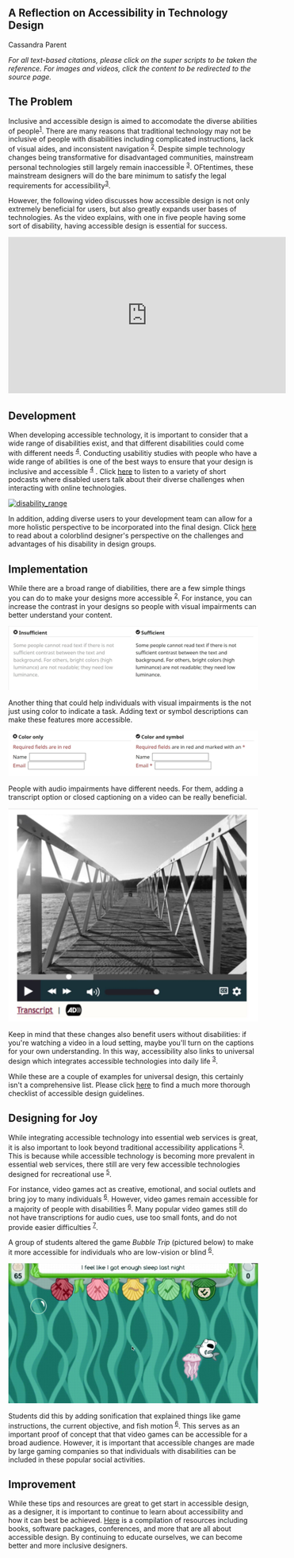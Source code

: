## A Reflection on Accessibility in Technology Design

Cassandra Parent

_For all text-based citations, please click on the super scripts to be taken the reference. For images and videos, click the content to be redirected to the source page._

## The Problem
Inclusive and accessible design is aimed to accomodate the diverse abilities of people<sup>[1](https://www.sciencedirect.com/science/article/pii/S0142694X1730087X)</sup>. There are many reasons that traditional technology may not be inclusive of people with disabilities including complicated instructions, lack of visual aides, and inconsistent navigation <sup>[2](https://content.iospress.com/articles/technology-and-disability/tad00242)</sup>. Despite simple technology changes being transformative for disadvantaged communities, mainstream personal technologies still largely remain inaccessible <sup>[3](https://dl.acm.org/doi/abs/10.1145/3178855?casa_token=fCefw1GO1d0AAAAA:aDsxFfi060wTbTZ1LabQdP_dUklkE7ILuYbwNMQba8xhFRWrnvN7gDdkmFqt3EytKJdw5VTDDOye2w)</sup>. OFtentimes, these mainstream designers will do the bare minimum to satisfy the legal requirements for accessibility<sup>[3](https://dl.acm.org/doi/abs/10.1145/3178855?casa_token=fCefw1GO1d0AAAAA:aDsxFfi060wTbTZ1LabQdP_dUklkE7ILuYbwNMQba8xhFRWrnvN7gDdkmFqt3EytKJdw5VTDDOye2w)</sup>. 

However, the following video discusses how accessible design is not only extremely beneficial for users, but also greatly expands user bases of technologies. As the video explains, with one in five people having some sort of disability, having accessible design is essential for success. 

<center><iframe width="560" height="315" src="https://www.youtube.com/embed/dJfhi2P60Xo" title="YouTube video player" frameborder="0" allow="accelerometer; autoplay; clipboard-write; encrypted-media; gyroscope; picture-in-picture" allowfullscreen></iframe></center>

## Development

When developing accessible technology, it is important to consider that a wide range of disabilities exist, and that different disabilities could come with different needs <sup>[4](https://www.researchgate.net/publication/233608298_Conducting_Usability_Studies_with_Users_Who_Are_Elderly_or_Have_Disabilities)</sup>. Conducting usabilitiy studies with people who have a wide range of abilities is one of the best ways to ensure that your design is inclusive and accessible <sup>[4](https://www.researchgate.net/publication/233608298_Conducting_Usability_Studies_with_Users_Who_Are_Elderly_or_Have_Disabilities)</sup>
. Click [here](https://a11yrules.com/series/a11y-rules-soundbite/) to listen to a variety of short podcasts where disabled users talk about their diverse challenges when interacting with online technologies. 

[![disability_range](disability_range2.jpeg)](https://uxplanet.org/designing-with-accessibility-in-mind-f25a3f70b8c0)

In addition, adding diverse users to your development team can allow for a more holistic perspective to be incorporated into the final design. Click [here](https://www.a11yproject.com/posts/2021-10-11-how-i-deal-with-colorblindness-as-a-digital-product-designer/) to read about a colorblind designer's perspective on the challenges and advantages of his disability in design groups. 

## Implementation
While there are a broad range of diabilities, there are a few simple things you can do to make your designs more accessible <sup>[2](https://content.iospress.com/articles/technology-and-disability/tad00242)</sup>. For instance, you can increase the contrast in your designs so people with visual impairments can better understand your content. 

[![image](contrast.JPG)](https://www.w3.org/WAI/tips/designing/)

Another thing that could help individuals with visual impairments is the not just using color to indicate a task. Adding text or symbol descriptions can make these features more accessible.

[![image](color_only.JPG)](https://www.w3.org/WAI/tips/designing/)

People with audio impairments have different needs. For them, adding a transcript option or closed captioning on a video can be really beneficial.

[![transcript](transcript.JPG)](https://www.w3.org/WAI/tips/designing/)

Keep in mind that these changes also benefit users without disabilities: if you're watching a video in a loud setting, maybe you'll turn on the captions for your own understanding. In this way, accessibility also links to universal design which integrates accessible technologies into daily life <sup>[3](https://dl.acm.org/doi/abs/10.1145/3178855?casa_token=fCefw1GO1d0AAAAA:aDsxFfi060wTbTZ1LabQdP_dUklkE7ILuYbwNMQba8xhFRWrnvN7gDdkmFqt3EytKJdw5VTDDOye2w)</sup>.  

While these are a couple of examples for universal design, this certainly isn't a comprehensive list. Please click [here](https://www.a11yproject.com/checklist/) to find a much more thorough checklist of accessible design guidelines. 

## Designing for Joy
While integrating accessible technology into essential web services is great, it is also important to look beyond traditional accessibility applications <sup>[5](https://link.springer.com/chapter/10.1007/978-3-319-20916-6_38)</sup>. This is because while accessible technology is becoming more prevalent in essential web services, there still are very few accessible technologies designed for recreational use <sup>[5](https://link.springer.com/chapter/10.1007/978-3-319-20916-6_38)</sup>. 

For instance, video games act as creative, emotional, and social outlets and bring joy to many individuals <sup>[6](https://link.springer.com/chapter/10.1007/978-3-030-23560-4_22)</sup>. However, video games remain accessible for a majority of people with disabilities <sup>[6](https://link.springer.com/chapter/10.1007/978-3-030-23560-4_22)</sup>. Many popular video games still do not have transcriptions for audio cues, use too small fonts, and do not provide easier difficulties <sup>[7](https://journals.sagepub.com/doi/full/10.1177/1555412020971500)</sup>.

A group of students altered the game _Bubble Trip_ (pictured below) to make it more accessible for individuals who are low-vision or blind <sup>[6](https://link.springer.com/chapter/10.1007/978-3-030-23560-4_22)</sup>.

[![video_game](video_game.JPG)](https://link.springer.com/chapter/10.1007/978-3-030-23560-4_22)

Students did this by adding sonification that explained things like game instructions, the current objective, and fish motion <sup>[6](https://link.springer.com/chapter/10.1007/978-3-030-23560-4_22)</sup>. This serves as an important proof of concept that that video games can be accessible for a broad audience. However, it is important that accessible changes are made by large gaming companies so that individuals with disabilities can be included in these popular social activities. 

## Improvement
While these tips and resources are great to get start in accessible design, as a designer, it is important to continue to learn about accessibility and how it can best be achieved. [Here](https://www.a11yproject.com/resources/) is a compilation of resources including books, software packages, conferences, and more that are all about accessible design. By continuing to educate ourselves, we can become better and more inclusive designers. 
